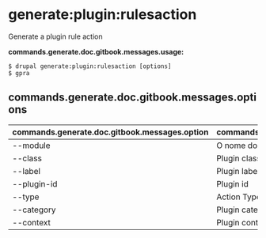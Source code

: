 # generate:plugin:rulesaction
Generate a plugin rule action

**commands.generate.doc.gitbook.messages.usage:**
```
$ drupal generate:plugin:rulesaction [options]
$ gpra  
```

## commands.generate.doc.gitbook.messages.options
commands.generate.doc.gitbook.messages.option | commands.generate.doc.gitbook.messages.details
-------|-------------
--module | O nome do módulo.
--class | Plugin class name
--label | Plugin label
--plugin-id | Plugin id
--type | Action Type (user or node)
--category | Plugin category
--context | Plugin context
